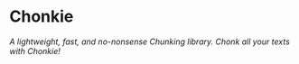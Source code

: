 # Chonkie
_A lightweight, fast, and no-nonsense Chunking library. Chonk all your texts with Chonkie!_




